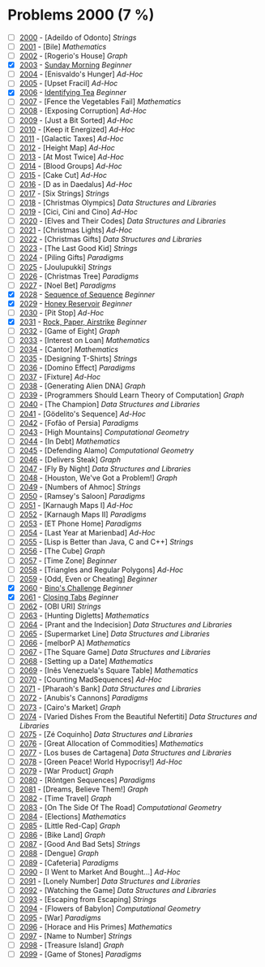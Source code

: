 # Problems 2000 (7 %)


- [ ] [2000](https://www.beecrowd.com.br/judge/en/problems/view/2000) - [Adeildo of Odonto] *Strings*
- [ ] [2001](https://www.beecrowd.com.br/judge/en/problems/view/2001) - [Bile] *Mathematics*
- [ ] [2002](https://www.beecrowd.com.br/judge/en/problems/view/2002) - [Rogerio's House] *Graph*
- [x] [2003](https://www.beecrowd.com.br/judge/en/problems/view/2003) - [Sunday Morning](https://github.com/Luc4sguilherme/beecrowd/blob/master/problems/[2000-2099]/2003/code.js) *Beginner*
- [ ] [2004](https://www.beecrowd.com.br/judge/en/problems/view/2004) - [Enisvaldo's Hunger] *Ad-Hoc*
- [ ] [2005](https://www.beecrowd.com.br/judge/en/problems/view/2005) - [Upset Fracil] *Ad-Hoc*
- [x] [2006](https://www.beecrowd.com.br/judge/en/problems/view/2006) - [Identifying Tea](https://github.com/Luc4sguilherme/beecrowd/blob/master/problems/[2000-2099]/2006/code.js) *Beginner*
- [ ] [2007](https://www.beecrowd.com.br/judge/en/problems/view/2007) - [Fence the Vegetables Fail] *Mathematics*
- [ ] [2008](https://www.beecrowd.com.br/judge/en/problems/view/2008) - [Exposing Corruption] *Ad-Hoc*
- [ ] [2009](https://www.beecrowd.com.br/judge/en/problems/view/2009) - [Just a Bit Sorted] *Ad-Hoc*
- [ ] [2010](https://www.beecrowd.com.br/judge/en/problems/view/2010) - [Keep it Energized] *Ad-Hoc*
- [ ] [2011](https://www.beecrowd.com.br/judge/en/problems/view/2011) - [Galactic Taxes] *Ad-Hoc*
- [ ] [2012](https://www.beecrowd.com.br/judge/en/problems/view/2012) - [Height Map] *Ad-Hoc*
- [ ] [2013](https://www.beecrowd.com.br/judge/en/problems/view/2013) - [At Most Twice] *Ad-Hoc*
- [ ] [2014](https://www.beecrowd.com.br/judge/en/problems/view/2014) - [Blood Groups] *Ad-Hoc*
- [ ] [2015](https://www.beecrowd.com.br/judge/en/problems/view/2015) - [Cake Cut] *Ad-Hoc*
- [ ] [2016](https://www.beecrowd.com.br/judge/en/problems/view/2016) - [D as in Daedalus] *Ad-Hoc*
- [ ] [2017](https://www.beecrowd.com.br/judge/en/problems/view/2017) - [Six Strings] *Strings*
- [ ] [2018](https://www.beecrowd.com.br/judge/en/problems/view/2018) - [Christmas Olympics] *Data Structures and Libraries*
- [ ] [2019](https://www.beecrowd.com.br/judge/en/problems/view/2019) - [Cici, Cini and Cino] *Ad-Hoc*
- [ ] [2020](https://www.beecrowd.com.br/judge/en/problems/view/2020) - [Elves and Their Codes] *Data Structures and Libraries*
- [ ] [2021](https://www.beecrowd.com.br/judge/en/problems/view/2021) - [Christmas Lights] *Ad-Hoc*
- [ ] [2022](https://www.beecrowd.com.br/judge/en/problems/view/2022) - [Christmas Gifts] *Data Structures and Libraries*
- [ ] [2023](https://www.beecrowd.com.br/judge/en/problems/view/2023) - [The Last Good Kid] *Strings*
- [ ] [2024](https://www.beecrowd.com.br/judge/en/problems/view/2024) - [Piling Gifts] *Paradigms*
- [ ] [2025](https://www.beecrowd.com.br/judge/en/problems/view/2025) - [Joulupukki] *Strings*
- [ ] [2026](https://www.beecrowd.com.br/judge/en/problems/view/2026) - [Christmas Tree] *Paradigms*
- [ ] [2027](https://www.beecrowd.com.br/judge/en/problems/view/2027) - [Noel Bet] *Paradigms*
- [x] [2028](https://www.beecrowd.com.br/judge/en/problems/view/2028) - [Sequence of Sequence](https://github.com/Luc4sguilherme/beecrowd/blob/master/problems/[2000-2099]/2028/code.js) *Beginner*
- [x] [2029](https://www.beecrowd.com.br/judge/en/problems/view/2029) - [Honey Reservoir](https://github.com/Luc4sguilherme/beecrowd/blob/master/problems/[2000-2099]/2029/code.js) *Beginner*
- [ ] [2030](https://www.beecrowd.com.br/judge/en/problems/view/2030) - [Pit Stop] *Ad-Hoc*
- [x] [2031](https://www.beecrowd.com.br/judge/en/problems/view/2031) - [Rock, Paper, Airstrike](https://github.com/Luc4sguilherme/beecrowd/blob/master/problems/[2000-2099]/2031/code.js) *Beginner*
- [ ] [2032](https://www.beecrowd.com.br/judge/en/problems/view/2032) - [Game of Eight] *Graph*
- [ ] [2033](https://www.beecrowd.com.br/judge/en/problems/view/2033) - [Interest on Loan] *Mathematics*
- [ ] [2034](https://www.beecrowd.com.br/judge/en/problems/view/2034) - [Cantor] *Mathematics*
- [ ] [2035](https://www.beecrowd.com.br/judge/en/problems/view/2035) - [Designing T-Shirts] *Strings*
- [ ] [2036](https://www.beecrowd.com.br/judge/en/problems/view/2036) - [Domino Effect] *Paradigms*
- [ ] [2037](https://www.beecrowd.com.br/judge/en/problems/view/2037) - [Fixture] *Ad-Hoc*
- [ ] [2038](https://www.beecrowd.com.br/judge/en/problems/view/2038) - [Generating Alien DNA] *Graph*
- [ ] [2039](https://www.beecrowd.com.br/judge/en/problems/view/2039) - [Programmers Should Learn Theory of Computation] *Graph*
- [ ] [2040](https://www.beecrowd.com.br/judge/en/problems/view/2040) - [The Champion] *Data Structures and Libraries*
- [ ] [2041](https://www.beecrowd.com.br/judge/en/problems/view/2041) - [Gödelito's Sequence] *Ad-Hoc*
- [ ] [2042](https://www.beecrowd.com.br/judge/en/problems/view/2042) - [Fofão of Persia] *Paradigms*
- [ ] [2043](https://www.beecrowd.com.br/judge/en/problems/view/2043) - [High Mountains] *Computational Geometry*
- [ ] [2044](https://www.beecrowd.com.br/judge/en/problems/view/2044) - [In Debt] *Mathematics*
- [ ] [2045](https://www.beecrowd.com.br/judge/en/problems/view/2045) - [Defending Alamo] *Computational Geometry*
- [ ] [2046](https://www.beecrowd.com.br/judge/en/problems/view/2046) - [Delivers Steak] *Graph*
- [ ] [2047](https://www.beecrowd.com.br/judge/en/problems/view/2047) - [Fly By Night] *Data Structures and Libraries*
- [ ] [2048](https://www.beecrowd.com.br/judge/en/problems/view/2048) - [Houston, We've Got a Problem!] *Graph*
- [ ] [2049](https://www.beecrowd.com.br/judge/en/problems/view/2049) - [Numbers of Ahmoc] *Strings*
- [ ] [2050](https://www.beecrowd.com.br/judge/en/problems/view/2050) - [Ramsey's Saloon] *Paradigms*
- [ ] [2051](https://www.beecrowd.com.br/judge/en/problems/view/2051) - [Karnaugh Maps I] *Ad-Hoc*
- [ ] [2052](https://www.beecrowd.com.br/judge/en/problems/view/2052) - [Karnaugh Maps II] *Paradigms*
- [ ] [2053](https://www.beecrowd.com.br/judge/en/problems/view/2053) - [ET Phone Home] *Paradigms*
- [ ] [2054](https://www.beecrowd.com.br/judge/en/problems/view/2054) - [Last Year at Marienbad] *Ad-Hoc*
- [ ] [2055](https://www.beecrowd.com.br/judge/en/problems/view/2055) - [Lisp is Better than Java, C and C++] *Strings*
- [ ] [2056](https://www.beecrowd.com.br/judge/en/problems/view/2056) - [The Cube] *Graph*
- [ ] [2057](https://www.beecrowd.com.br/judge/en/problems/view/2057) - [Time Zone] *Beginner*
- [ ] [2058](https://www.beecrowd.com.br/judge/en/problems/view/2058) - [Triangles and Regular Polygons] *Ad-Hoc*
- [ ] [2059](https://www.beecrowd.com.br/judge/en/problems/view/2059) - [Odd, Even or Cheating] *Beginner*
- [x] [2060](https://www.beecrowd.com.br/judge/en/problems/view/2060) - [Bino's Challenge](https://github.com/Luc4sguilherme/beecrowd/blob/master/problems/[2000-2099]/2060/code.js) *Beginner*
- [x] [2061](https://www.beecrowd.com.br/judge/en/problems/view/2061) - [Closing Tabs](https://github.com/Luc4sguilherme/beecrowd/blob/master/problems/[2000-2099]/2061/code.js) *Beginner*
- [ ] [2062](https://www.beecrowd.com.br/judge/en/problems/view/2062) - [OBI URI] *Strings*
- [ ] [2063](https://www.beecrowd.com.br/judge/en/problems/view/2063) - [Hunting Digletts] *Mathematics*
- [ ] [2064](https://www.beecrowd.com.br/judge/en/problems/view/2064) - [Prant and the Indecision] *Data Structures and Libraries*
- [ ] [2065](https://www.beecrowd.com.br/judge/en/problems/view/2065) - [Supermarket Line] *Data Structures and Libraries*
- [ ] [2066](https://www.beecrowd.com.br/judge/en/problems/view/2066) - [melborP A] *Mathematics*
- [ ] [2067](https://www.beecrowd.com.br/judge/en/problems/view/2067) - [The Square Game] *Data Structures and Libraries*
- [ ] [2068](https://www.beecrowd.com.br/judge/en/problems/view/2068) - [Setting up a Date] *Mathematics*
- [ ] [2069](https://www.beecrowd.com.br/judge/en/problems/view/2069) - [Inês Venezuela's Square Table] *Mathematics*
- [ ] [2070](https://www.beecrowd.com.br/judge/en/problems/view/2070) - [Counting MadSequences] *Ad-Hoc*
- [ ] [2071](https://www.beecrowd.com.br/judge/en/problems/view/2071) - [Pharaoh's Bank] *Data Structures and Libraries*
- [ ] [2072](https://www.beecrowd.com.br/judge/en/problems/view/2072) - [Anubis's Cannons] *Paradigms*
- [ ] [2073](https://www.beecrowd.com.br/judge/en/problems/view/2073) - [Cairo's Market] *Graph*
- [ ] [2074](https://www.beecrowd.com.br/judge/en/problems/view/2074) - [Varied Dishes From the Beautiful Nefertiti] *Data Structures and Libraries*
- [ ] [2075](https://www.beecrowd.com.br/judge/en/problems/view/2075) - [Zé Coquinho] *Data Structures and Libraries*
- [ ] [2076](https://www.beecrowd.com.br/judge/en/problems/view/2076) - [Great Allocation of Commodities] *Mathematics*
- [ ] [2077](https://www.beecrowd.com.br/judge/en/problems/view/2077) - [Los buses de Cartagena] *Data Structures and Libraries*
- [ ] [2078](https://www.beecrowd.com.br/judge/en/problems/view/2078) - [Green Peace! World Hypocrisy!] *Ad-Hoc*
- [ ] [2079](https://www.beecrowd.com.br/judge/en/problems/view/2079) - [War Product] *Graph*
- [ ] [2080](https://www.beecrowd.com.br/judge/en/problems/view/2080) - [Röntgen Sequences] *Paradigms*
- [ ] [2081](https://www.beecrowd.com.br/judge/en/problems/view/2081) - [Dreams, Believe Them!] *Graph*
- [ ] [2082](https://www.beecrowd.com.br/judge/en/problems/view/2082) - [Time Travel] *Graph*
- [ ] [2083](https://www.beecrowd.com.br/judge/en/problems/view/2083) - [On The Side Of The Road] *Computational Geometry*
- [ ] [2084](https://www.beecrowd.com.br/judge/en/problems/view/2084) - [Elections] *Mathematics*
- [ ] [2085](https://www.beecrowd.com.br/judge/en/problems/view/2085) - [Little Red-Cap] *Graph*
- [ ] [2086](https://www.beecrowd.com.br/judge/en/problems/view/2086) - [Bike Land] *Graph*
- [ ] [2087](https://www.beecrowd.com.br/judge/en/problems/view/2087) - [Good And Bad Sets] *Strings*
- [ ] [2088](https://www.beecrowd.com.br/judge/en/problems/view/2088) - [Dengue] *Graph*
- [ ] [2089](https://www.beecrowd.com.br/judge/en/problems/view/2089) - [Cafeteria] *Paradigms*
- [ ] [2090](https://www.beecrowd.com.br/judge/en/problems/view/2090) - [I Went to Market And Bought...] *Ad-Hoc*
- [ ] [2091](https://www.beecrowd.com.br/judge/en/problems/view/2091) - [Lonely Number] *Data Structures and Libraries*
- [ ] [2092](https://www.beecrowd.com.br/judge/en/problems/view/2092) - [Watching the Game] *Data Structures and Libraries*
- [ ] [2093](https://www.beecrowd.com.br/judge/en/problems/view/2093) - [Escaping from Escaping] *Strings*
- [ ] [2094](https://www.beecrowd.com.br/judge/en/problems/view/2094) - [Flowers of Babylon] *Computational Geometry*
- [ ] [2095](https://www.beecrowd.com.br/judge/en/problems/view/2095) - [War] *Paradigms*
- [ ] [2096](https://www.beecrowd.com.br/judge/en/problems/view/2096) - [Horace and His Primes] *Mathematics*
- [ ] [2097](https://www.beecrowd.com.br/judge/en/problems/view/2097) - [Name to Number] *Strings*
- [ ] [2098](https://www.beecrowd.com.br/judge/en/problems/view/2098) - [Treasure Island] *Graph*
- [ ] [2099](https://www.beecrowd.com.br/judge/en/problems/view/2099) - [Game of Stones] *Paradigms*